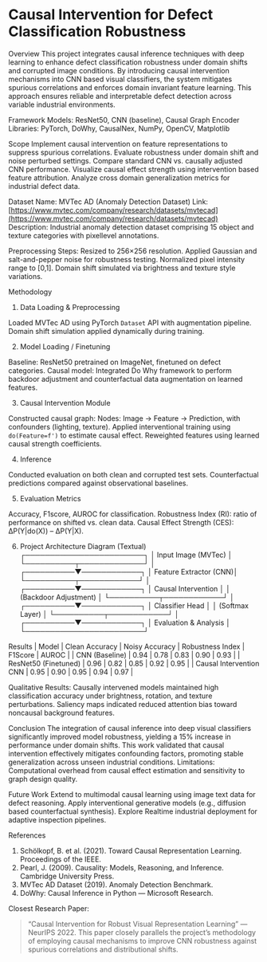 # Causal Intervention for Defect Classification Robustness

Overview
This project integrates causal inference techniques with deep learning to enhance defect classification robustness under domain shifts and corrupted image conditions. By introducing causal intervention mechanisms into CNN based visual classifiers, the system mitigates spurious correlations and enforces domain invariant feature learning. This approach ensures reliable and interpretable defect detection across variable industrial environments.

Framework
Models: ResNet50, CNN (baseline), Causal Graph Encoder
Libraries: PyTorch, DoWhy, CausalNex, NumPy, OpenCV, Matplotlib

Scope
 Implement causal intervention on feature representations to suppress spurious correlations.
 Evaluate robustness under domain shift and noise perturbed settings.
 Compare standard CNN vs. causally adjusted CNN performance.
 Visualize causal effect strength using intervention based feature attribution.
 Analyze cross domain generalization metrics for industrial defect data.

Dataset
Name: MVTec AD (Anomaly Detection Dataset)
Link: [https://www.mvtec.com/company/research/datasets/mvtecad](https://www.mvtec.com/company/research/datasets/mvtecad)
Description: Industrial anomaly detection dataset comprising 15 object and texture categories with pixellevel annotations.

Preprocessing Steps:
 Resized to 256×256 resolution.
 Applied Gaussian and salt-and-pepper noise for robustness testing.
 Normalized pixel intensity range to [0,1].
 Domain shift simulated via brightness and texture style variations.

 Methodology

 1. Data Loading & Preprocessing

 Loaded MVTec AD using PyTorch `Dataset` API with augmentation pipeline.
 Domain shift simulation applied dynamically during training.

 2. Model Loading / Finetuning

 Baseline: ResNet50 pretrained on ImageNet, finetuned on defect categories.
 Causal model: Integrated Do Why framework to perform backdoor adjustment and counterfactual data augmentation on learned features.

 3. Causal Intervention Module

 Constructed causal graph:
  Nodes: Image → Feature → Prediction, with confounders (lighting, texture).
 Applied interventional training using `do(Feature=f')` to estimate causal effect.
 Reweighted features using learned causal strength coefficients.

 4. Inference

 Conducted evaluation on both clean and corrupted test sets.
 Counterfactual predictions compared against observational baselines.

 5. Evaluation Metrics

 Accuracy, F1score, AUROC for classification.
 Robustness Index (RI): ratio of performance on shifted vs. clean data.
 Causal Effect Strength (CES): ΔP(Y|do(X)) – ΔP(Y|X).

 6. Project Architecture Diagram (Textual)
        ┌────────────────────────┐
        │   Input Image (MVTec)  │
        └──────────┬─────────────┘
                   │
        ┌──────────▼────────────┐
        │ Feature Extractor (CNN)│
        └──────────┬────────────┘
                   │
        ┌──────────▼────────────┐
        │ Causal Intervention   │
        │ (Backdoor Adjustment) │
        └──────────┬────────────┘
                   │
        ┌──────────▼────────────┐
        │ Classifier Head       │
        │ (Softmax Layer)       │
        └──────────┬────────────┘
                   │
        ┌──────────▼────────────┐
        │ Evaluation & Analysis │
        └────────────────────────┘

Results
| Model                       | Clean Accuracy | Noisy Accuracy | Robustness Index | F1Score | AUROC     |
| CNN (Baseline)              | 0.94           | 0.78           | 0.83             | 0.90     | 0.93     |
| ResNet50 (Finetuned)        | 0.96           | 0.82           | 0.85             | 0.92     | 0.95     |
| Causal Intervention CNN     | 0.95           | 0.90           | 0.95             | 0.94     | 0.97     |

Qualitative Results:
 Causally intervened models maintained high classification accuracy under brightness, rotation, and texture perturbations.
 Saliency maps indicated reduced attention bias toward noncausal background features.

Conclusion
The integration of causal inference into deep visual classifiers significantly improved model robustness, yielding a 15% increase in performance under domain shifts. This work validated that causal intervention effectively mitigates confounding factors, promoting stable generalization across unseen industrial conditions.
Limitations: Computational overhead from causal effect estimation and sensitivity to graph design quality.

Future Work
 Extend to multimodal causal learning using image text data for defect reasoning.
 Apply interventional generative models (e.g., diffusion based counterfactual synthesis).
 Explore Realtime industrial deployment for adaptive inspection pipelines.

References
1. Schölkopf, B. et al. (2021). Toward Causal Representation Learning. Proceedings of the IEEE.
2. Pearl, J. (2009). Causality: Models, Reasoning, and Inference. Cambridge University Press.
3. MVTec AD Dataset (2019). Anomaly Detection Benchmark.
4. DoWhy: Causal Inference in Python — Microsoft Research.

Closest Research Paper:
> “Causal Intervention for Robust Visual Representation Learning” — NeurIPS 2022.
> This paper closely parallels the project’s methodology of employing causal mechanisms to improve CNN robustness against spurious correlations and distributional shifts.
